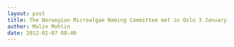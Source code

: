 ```yaml
---
layout: post
title: The Norwegian Microalgae Naming Committee met in Oslo 3 January 2012.
author: Malin Mohlin
date: 2012-02-07 08:40
---
```

